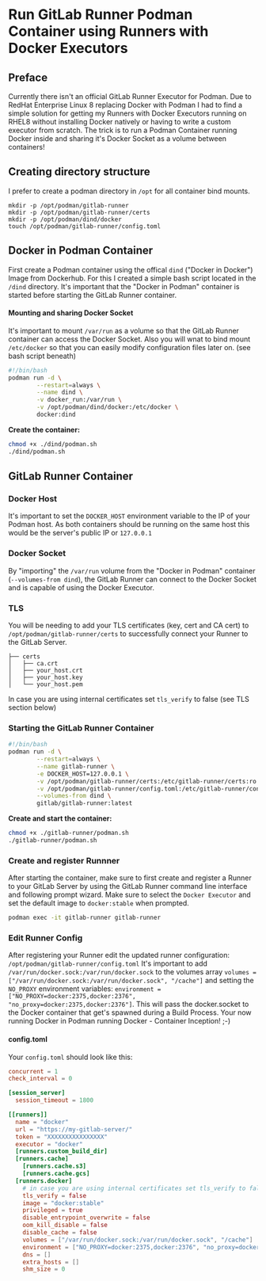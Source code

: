 # Run GitLab Runner Podman Container using Runners with Docker Executors
## Preface
Currently there isn't an official GitLab Runner Executor for Podman. Due to RedHat Enterprise Linux 8 replacing Docker with Podman I had to find a simple solution for getting my Runners with Docker Executors running on RHEL8 without installing Docker natively or having to write a custom executor from scratch. The trick is to run a Podman Container running Docker inside and sharing it's Docker Socket as a volume between containers!

## Creating directory structure
I prefer to create a podman directory in `/opt` for all container bind mounts.
```
mkdir -p /opt/podman/gitlab-runner
mkdir -p /opt/podman/gitlab-runner/certs
mkdir -p /opt/podman/dind/docker
touch /opt/podman/gitlab-runner/config.toml
```

## Docker in Podman Container
First create a Podman container using the offical `dind` ("Docker in Docker") Image from Dockerhub. For this I created a simple bash script located in the `/dind` directory.
It's important that the "Docker in Podman" container is started before starting the GitLab Runner container.

#### Mounting and sharing Docker Socket
It's important to mount `/var/run` as a volume so that the GitLab Runner container can access the Docker Socket.
Also you will wnat to bind mount `/etc/docker` so that you can easily modify configuration files later on. (see bash script beneath)
```bash
#!/bin/bash
podman run -d \
        --restart=always \
        --name dind \
        -v docker_run:/var/run \
        -v /opt/podman/dind/docker:/etc/docker \
        docker:dind
```
**Create the container:**
```bash
chmod +x ./dind/podman.sh
./dind/podman.sh
``` 

## GitLab Runner Container
### Docker Host
It's important to set the `DOCKER_HOST` environment variable to the IP of your Podman host. As both containers should be running on the same host this would be the server's public IP or `127.0.0.1`
### Docker Socket
By "importing" the `/var/run` volume from the "Docker in Podman" container (`--volumes-from dind`), the GitLab Runner can connect to the Docker Socket and is capable of using the Docker Executor.

### TLS
You will be needing to add your TLS certificates (key, cert and CA cert) to `/opt/podman/gitlab-runner/certs` to successfully connect your Runner to the GitLab Server.
```
├── certs
│   ├── ca.crt
│   ├── your_host.crt
│   ├── your_host.key
│   └── your_host.pem
```
In case you are using internal certificates set `tls_verify` to false (see TLS section below)

### Starting the GitLab Runner Container
```bash
#!/bin/bash
podman run -d \
        --restart=always \
        --name gitlab-runner \
        -e DOCKER_HOST=127.0.0.1 \
        -v /opt/podman/gitlab-runner/certs:/etc/gitlab-runner/certs:ro \
        -v /opt/podman/gitlab-runner/config.toml:/etc/gitlab-runner/config.toml \
        --volumes-from dind \
        gitlab/gitlab-runner:latest
```
**Create and start the container:**
```bash
chmod +x ./gitlab-runner/podman.sh
./gitlab-runner/podman.sh
```

### Create and register Runnner
After starting the container, make sure to first create and register a Runner to your GitLab Server by using the GitLab Runner command line interface and following prompt wizard.
Make sure to select the `Docker Executor` and set the default image to `docker:stable` when prompted.
```bash
podman exec -it gitlab-runner gitlab-runner 
```
### Edit Runner Config
After registering your Runner edit the updated runner configuration: `/opt/podman/gitlab-runner/config.toml`
It's important to add `/var/run/docker.sock:/var/run/docker.sock` to the volumes array `volumes = ["/var/run/docker.sock:/var/run/docker.sock", "/cache"]`
and setting the `NO_PROXY` environment variables: `environment = ["NO_PROXY=docker:2375,docker:2376", "no_proxy=docker:2375,docker:2376"]`. This will pass the docker.socket to the Docker container that get's spawned during a Build Process. Your now running Docker in Podman running Docker - Container Inception! ;-)
#### config.toml
Your `config.toml` should look like this:
```toml
concurrent = 1
check_interval = 0

[session_server]
  session_timeout = 1800

[[runners]]
  name = "docker"
  url = "https://my-gitlab-server/"
  token = "XXXXXXXXXXXXXXXX"
  executor = "docker"
  [runners.custom_build_dir]
  [runners.cache]
    [runners.cache.s3]
    [runners.cache.gcs]
  [runners.docker]
    # in case you are using internal certificates set tls_verify to false
    tls_verify = false
    image = "docker:stable"
    privileged = true
    disable_entrypoint_overwrite = false
    oom_kill_disable = false
    disable_cache = false
    volumes = ["/var/run/docker.sock:/var/run/docker.sock", "/cache"]
    environment = ["NO_PROXY=docker:2375,docker:2376", "no_proxy=docker:2375,docker:2376"]
    dns = []
    extra_hosts = []
    shm_size = 0
```